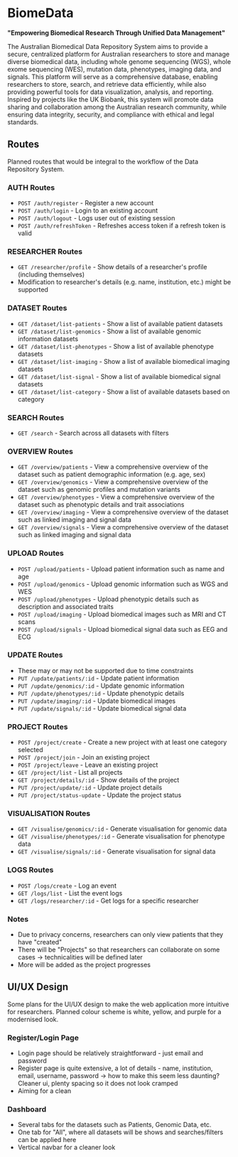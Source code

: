 # BiomeData

**"Empowering Biomedical Research Through Unified Data Management"**

The Australian Biomedical Data Repository System aims to provide a secure, centralized platform for Australian researchers to store and manage diverse biomedical data, including whole genome sequencing (WGS), whole exome sequencing (WES), mutation data, phenotypes, imaging data, and signals. This platform will serve as a comprehensive database, enabling researchers to store, search, and retrieve data efficiently, while also providing powerful tools for data visualization, analysis, and reporting. Inspired by projects like the UK Biobank, this system will promote data sharing and collaboration among the Australian research community, while ensuring data integrity, security, and compliance with ethical and legal standards.

## Routes
Planned routes that would be integral to the workflow of the Data Repository System.

### AUTH Routes
- `POST /auth/register` - Register a new account
- `POST /auth/login` - Login to an existing account
- `POST /auth/logout` - Logs user out of existing session
- `POST /auth/refreshToken` - Refreshes access token if a refresh token is valid

### RESEARCHER Routes
- `GET /researcher/profile` - Show details of a researcher's profile (including themselves)
- Modification to researcher's details (e.g. name, institution, etc.) might be supported

### DATASET Routes
- `GET /dataset/list-patients` - Show a list of available patient datasets
- `GET /dataset/list-genomics` - Show a list of available genomic information datasets
- `GET /dataset/list-phenotypes` - Show a list of available phenotype datasets
- `GET /dataset/list-imaging` - Show a list of available biomedical imaging datasets
- `GET /dataset/list-signal` - Show a list of available biomedical signal datasets
- `GET /dataset/list-category` - Show a list of available datasets based on category

### SEARCH Routes
- `GET /search` - Search across all datasets with filters

### OVERVIEW Routes
- `GET /overview/patients` - View a comprehensive overview of the dataset such as patient demographic information (e.g. age, sex)
- `GET /overview/genomics` - View a comprehensive overview of the dataset such as genomic profiles and mutation variants
- `GET /overview/phenotypes` - View a comprehensive overview of the dataset such as phenotypic details and trait associations
- `GET /overview/imaging` - View a comprehensive overview of the dataset such as linked imaging and signal data
- `GET /overview/signals` - View a comprehensive overview of the dataset such as linked imaging and signal data

### UPLOAD Routes
- `POST /upload/patients` - Upload patient information such as name and age
- `POST /upload/genomics` - Upload genomic information such as WGS and WES
- `POST /upload/phenotypes` - Upload phenotypic details such as description and associated traits
- `POST /upload/imaging` - Upload biomedical images such as MRI and CT scans
- `POST /upload/signals` - Upload biomedical signal data such as EEG and ECG

### UPDATE Routes
- These may or may not be supported due to time constraints
- `PUT /update/patients/:id` - Update patient information
- `PUT /update/genomics/:id` - Update genomic information
- `PUT /update/phenotypes/:id` - Update phenotypic details
- `PUT /update/imaging/:id` - Update biomedical images
- `PUT /update/signals/:id` - Update biomedical signal data

### PROJECT Routes
- `POST /project/create` - Create a new project with at least one category selected
- `POST /project/join` - Join an existing project
- `POST /project/leave` - Leave an existing project
- `GET /project/list` - List all projects
- `GET /project/details/:id` - Show details of the project
- `PUT /project/update/:id` - Update project details
- `PUT /project/status-update` - Update the project status

### VISUALISATION Routes
- `GET /visualise/genomics/:id` - Generate visualisation for genomic data
- `GET /visualise/phenotypes/:id` - Generate visualisation for phenotype data
- `GET /visualise/signals/:id` - Generate visualisation for signal data

### LOGS Routes
- `POST /logs/create` - Log an event
- `GET /logs/list` - List the event logs
- `GET /logs/researcher/:id` - Get logs for a specific researcher

### Notes
- Due to privacy concerns, researchers can only view patients that they have "created"
- There will be "Projects" so that researchers can collaborate on some cases -> technicalities will be defined later
- More will be added as the project progresses

## UI/UX Design
Some plans for the UI/UX design to make the web application more intuitive for researchers. Planned colour scheme is white, yellow, and purple for a modernised look.

### Register/Login Page
- Login page should be relatively straightforward - just email and password
- Register page is quite extensive, a lot of details - name, institution, email, username, password -> how to make this seem less daunting? Cleaner ui, plenty spacing so it does not look cramped
- Aiming for a clean

### Dashboard
- Several tabs for the datasets such as Patients, Genomic Data, etc.
- One tab for "All", where all datasets will be shows and searches/filters can be applied here
- Vertical navbar for a cleaner look
